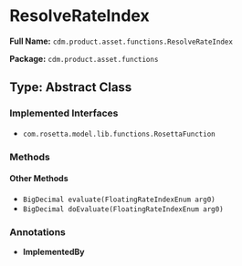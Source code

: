 # ResolveRateIndex

**Full Name:** `cdm.product.asset.functions.ResolveRateIndex`

**Package:** `cdm.product.asset.functions`

## Type: Abstract Class

### Implemented Interfaces

- `com.rosetta.model.lib.functions.RosettaFunction`

### Methods

#### Other Methods

- `BigDecimal evaluate(FloatingRateIndexEnum arg0)`
- `BigDecimal doEvaluate(FloatingRateIndexEnum arg0)`

### Annotations

- **ImplementedBy**

